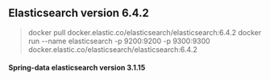## Elasticsearch version 6.4.2
> docker pull docker.elastic.co/elasticsearch/elasticsearch:6.4.2
> docker run --name elasticsearch -p 9200:9200 -p 9300:9300 docker.elastic.co/elasticsearch/elasticsearch:6.4.2



#### Spring-data elasticsearch version 3.1.15